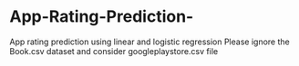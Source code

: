 # App-Rating-Prediction-
App rating prediction using linear and logistic regression 
Please ignore the Book.csv dataset and consider googleplaystore.csv file 
